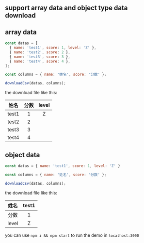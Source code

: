 ## support array data and object type data download

## array data

```js
const datas = [
  { name: 'test1', score: 1, level: 'Z' },
  { name: 'test2', score: 2 },
  { name: 'test3', score: 3 },
  { name: 'test4', score: 4 },
];

const columns = { name: '姓名', score: '分数' };

downloadCsv(datas, columns);
```

the download file like this:<br>

|  姓名 | 分数  | level |
| :---: | :---: | :---: |
| test1 |   1   |   Z   |
| test2 |   2   |       |
| test3 |   3   |       |
| test4 |   4   |       |

## object data

```js
const datas = { name: 'test1', score: 1, level: 'Z' }

const columns = { name: '姓名', score: '分数' };

downloadCsv(datas, columns);
```

the download file like this:<br>

|  姓名 | test1 |
| :---: | :---: |
|  分数 |   1   |
| level |   Z   |


you can use `npm i && npm start` to run the demo in `localhost:3000`


